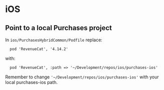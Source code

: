 # iOS

## Point to a local Purchases project

In `ios/PurchasesHybridCommon/Podfile` replace:

```
  pod 'RevenueCat', '4.14.2'
```

with:

```
  pod 'RevenueCat', :path => '~/Development/repos/ios/purchases-ios'
```

Remember to change `'~/Development/repos/ios/purchases-ios'` with your local purchases-ios path.
